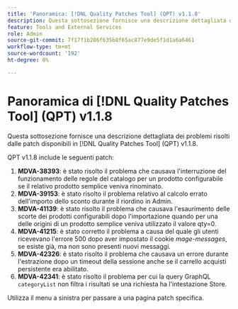 ```yaml
---
title: 'Panoramica: [!DNL Quality Patches Tool] (QPT) v1.1.8'
description: Questa sottosezione fornisce una descrizione dettagliata dei problemi risolti dalle patch disponibili in  [!DNL Quality Patches Tool] (QPT) v1.1.8.
feature: Tools and External Services
role: Admin
source-git-commit: 7f17f1b286f635b8f65ac877e9de5f1d1a6a6461
workflow-type: tm+mt
source-wordcount: '192'
ht-degree: 0%

---
```


# Panoramica di [!DNL Quality Patches Tool] (QPT) v1.1.8

Questa sottosezione fornisce una descrizione dettagliata dei problemi risolti dalle patch disponibili in [!DNL Quality Patches Tool] (QPT) v1.1.8.

QPT v1.1.8 include le seguenti patch:

1. **MDVA-38393**: è stato risolto il problema che causava l&#39;interruzione del funzionamento delle regole del catalogo per un prodotto configurabile se il relativo prodotto semplice veniva rinominato.
1. **MDVA-39153**: è stato risolto il problema relativo al calcolo errato dell&#39;importo dello sconto durante il riordino in Admin.
1. **MDVA-41139**: è stato risolto il problema che causava l&#39;esaurimento delle scorte dei prodotti configurabili dopo l&#39;importazione quando per una delle origini di un prodotto semplice veniva utilizzato il valore qty=0.
1. **MDVA-41215**: è stato corretto il problema a causa del quale gli utenti ricevevano l&#39;errore 500 dopo aver impostato il cookie *mage-messages*, se esiste già, ma non sono presenti nuovi messaggi.
1. **MDVA-42326**: è stato risolto il problema che causava un errore durante l&#39;estrazione dopo un timeout della sessione anche se il carrello acquisti persistente era abilitato.
1. **MDVA-42341**: è stato risolto il problema per cui la query GraphQL `categoryList` non filtra i risultati se una richiesta ha l&#39;intestazione Store.

Utilizza il menu a sinistra per passare a una pagina patch specifica.
